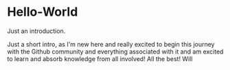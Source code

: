 # Hello-World
Just an introduction.

Just a short intro, as I'm new here and really excited to begin this journey with the Github community and everything associated with it and am excited to learn and absorb knowledge from all involved! All the best!
Will
